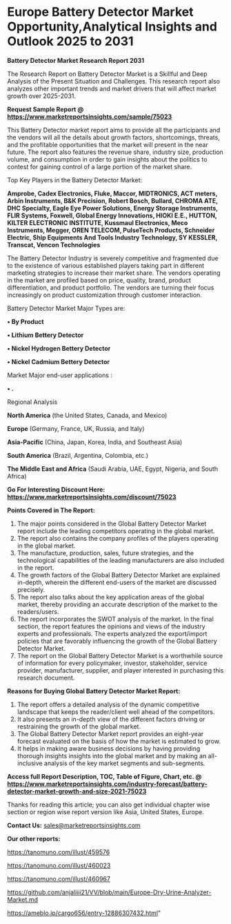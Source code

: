 # Europe Battery Detector Market Opportunity,Analytical Insights and Outlook 2025 to 2031

<strong>Battery Detector Market Research Report 2031</strong>

The Research Report on Battery Detector Market is a Skillful and Deep Analysis of the Present Situation and Challenges. This research report also analyzes other important trends and market drivers that will affect market growth over 2025-2031.

<strong>Request Sample Report @ <a href=https://www.marketreportsinsights.com/sample/75023>https://www.marketreportsinsights.com/sample/75023</a></strong>

This Battery Detector market report aims to provide all the participants and the vendors will all the details about growth factors, shortcomings, threats, and the profitable opportunities that the market will present in the near future. The report also features the revenue share, industry size, production volume, and consumption in order to gain insights about the politics to contest for gaining control of a large portion of the market share.

Top Key Players in the Battery Detector Market:

<strong>Amprobe, Cadex Electronics, Fluke, Maccor, MIDTRONICS, ACT meters, Arbin Instruments, B&K Precision, Robert Bosch, Bullard, CHROMA ATE, DHC Specialty, Eagle Eye Power Solutions, Energy Storage Instruments, FLIR Systems, Foxwell, Global Energy Innovations, HIOKI E.E., HUTTON, KILTER ELECTRONIC INSTITUTE, Kussmaul Electronics, Meco Instruments, Megger, OREN TELECOM, PulseTech Products, Schneider Electric, Ship Equipments And Tools Industry Technology, SY KESSLER, Transcat, Vencon Technologies</strong>

The Battery Detector Industry is severely competitive and fragmented due to the existence of various established players taking part in different marketing strategies to increase their market share. The vendors operating in the market are profiled based on price, quality, brand, product differentiation, and product portfolio. The vendors are turning their focus increasingly on product customization through customer interaction.

Battery Detector Market Major Types are:

<strong>• By Product

• Lithium Bettery Detector

• Nickel Hydrogen Bettery Detector

• Nickel Cadmium Bettery Detector</strong>

Market Major end-user applications :

<strong>• .</strong>

Regional Analysis

</u><strong><b>North America</b></strong> (the United States, Canada, and Mexico)

<strong><b>Europe </b></strong>(Germany, France, UK, Russia, and Italy)

<strong><b>Asia-Pacific</b></strong> (China, Japan, Korea, India, and Southeast Asia)

<strong><b>South America</b></strong> (Brazil, Argentina, Colombia, etc.)

<strong><b>The Middle East and Africa</b></strong> (Saudi Arabia, UAE, Egypt, Nigeria, and South Africa)

<strong>Go For Interesting Discount Here: <a href=https://www.marketreportsinsights.com/discount/75023>https://www.marketreportsinsights.com/discount/75023</a></strong>

<strong>Points Covered in The Report:</strong>
<ol>
  <li>The major points considered in the Global Battery Detector Market report include the leading competitors operating in the global market.</li>
  <li>The report also contains the company profiles of the players operating in the global market.</li>
  <li>The manufacture, production, sales, future strategies, and the technological capabilities of the leading manufacturers are also included in the report.</li>
  <li>The growth factors of the Global Battery Detector Market are explained in-depth, wherein the different end-users of the market are discussed precisely.</li>
  <li>The report also talks about the key application areas of the global market, thereby providing an accurate description of the market to the readers/users.</li>
  <li>The report incorporates the SWOT analysis of the market. In the final section, the report features the opinions and views of the industry experts and professionals. The experts analyzed the export/import policies that are favorably influencing the growth of the Global Battery Detector Market.</li>
  <li>The report on the Global Battery Detector Market is a worthwhile source of information for every policymaker, investor, stakeholder, service provider, manufacturer, supplier, and player interested in purchasing this research document.</li>
</ol>
<strong>Reasons for Buying Global Battery Detector Market Report:</strong>

<ol>
  <li>The report offers a detailed analysis of the dynamic competitive landscape that keeps the reader/client well ahead of the competitors.</li>
  <li>It also presents an in-depth view of the different factors driving or restraining the growth of the global market.</li>
  <li>The Global Battery Detector Market report provides an eight-year forecast evaluated on the basis of how the market is estimated to grow.</li>
  <li>It helps in making aware business decisions by having providing thorough insights insights into the global market and by making an all-inclusive analysis of the key market segments and sub-segments.</li>
</ol>
<strong>Access full Report Description, TOC, Table of Figure, Chart, etc. @ <a href=https://www.marketreportsinsights.com/industry-forecast/battery-detector-market-growth-and-size-2021-75023>https://www.marketreportsinsights.com/industry-forecast/battery-detector-market-growth-and-size-2021-75023</a></strong>


Thanks for reading this article; you can also get individual chapter wise section or region wise report version like Asia, United States, Europe.

<strong>Contact Us:</strong>
sales@marketreportsinsights.com

<strong>Our other reports:</strong>

<a href=https://tanomuno.com/illust/459576>https://tanomuno.com/illust/459576</a>

<a href=https://tanomuno.com/illust/460023>https://tanomuno.com/illust/460023</a>

<a href=https://tanomuno.com/illust/460967>https://tanomuno.com/illust/460967</a>

<a href=https://github.com/anjaliiii21/VV/blob/main/Europe-Dry-Urine-Analyzer-Market.md>https://github.com/anjaliiii21/VV/blob/main/Europe-Dry-Urine-Analyzer-Market.md</a>

<a href=https://ameblo.jp/cargo656/entry-12886307432.html>https://ameblo.jp/cargo656/entry-12886307432.html</a>"
